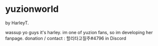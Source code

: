 # yuzionworld
by HarleyT.

wassup yo guys it's harley. im one of yuzion fans, so im developing her fanpage.
donation / contact : 할리타고질주#4796 in Discord
